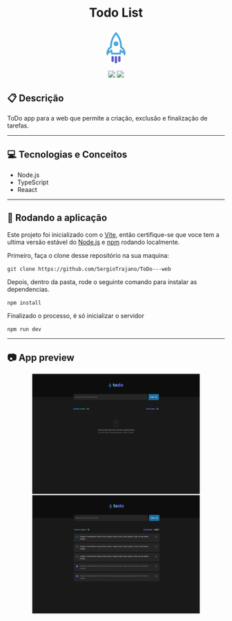 # <p align = "center"> Todo List</p>

<p align="center">
   <img src="https://github.com/SergioTrajano/ToDo---web/blob/main/src/assets/logo.svg"/>
</p>

<p align = "center">
   <img src="https://img.shields.io/badge/author-SergioTrajano-4dae71?style=flat-square" />
   <img src="https://img.shields.io/github/languages/count/SergioTrajano/ToDo---web?color=4dae71&style=flat-square" />
</p>


##  :clipboard: Descrição

ToDo app para a web que permite a criação, exclusão e finalização de tarefas.

***

## :computer:	 Tecnologias e Conceitos

- Node.js
- TypeScript
- Reaact

***

## 🏁 Rodando a aplicação

Este projeto foi inicializado com o [Vite](https://vitejs.dev/), então certifique-se que voce tem a ultima versão estável do [Node.js](https://nodejs.org/en/download/) e [npm](https://www.npmjs.com/) rodando localmente.

Primeiro, faça o clone desse repositório na sua maquina:

```
git clone https://github.com/SergioTrajano/ToDo---web
```

Depois, dentro da pasta, rode o seguinte comando para instalar as dependencias.

```
npm install
```

Finalizado o processo, é só inicializar o servidor
```
npm run dev
```

***

## :camera: App preview

<p align="center">
   <img src="https://github.com/SergioTrajano/ToDo---web/blob/main/src/assets/appPreview1.png"/>
   <img src="https://github.com/SergioTrajano/ToDo---web/blob/main/src/assets/appPreview2.png"/>
</p>
